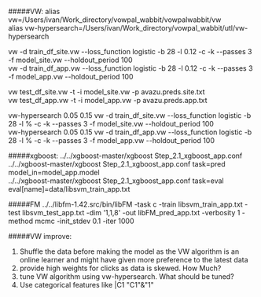#####VW:
alias vw=/Users/ivan/Work_directory/vowpal_wabbit/vowpalwabbit/vw <br>
alias vw-hypersearch=/Users/ivan/Work_directory/vowpal_wabbit/utl/vw-hypersearch <br>

vw -d train_df_site.vw --loss_function logistic -b 28 -l 0.12 -c -k --passes 3 -f model_site.vw --holdout_period 100 <br>
vw -d train_df_app.vw --loss_function logistic -b 28 -l 0.12 -c -k --passes 3 -f model_app.vw --holdout_period 100 <br>

vw test_df_site.vw -t -i model_site.vw -p avazu.preds.site.txt <br>
vw test_df_app.vw -t -i model_app.vw -p avazu.preds.app.txt <br>

vw-hypersearch 0.05 0.15 vw -d train_df_site.vw --loss_function logistic -b 28 -l % -c -k --passes 3 -f model_site.vw --holdout_period 100 <br>
vw-hypersearch 0.05 0.15 vw -d train_df_app.vw --loss_function logistic -b 28 -l % -c -k --passes 3 -f model_app.vw --holdout_period 100 <br>


#####xgboost:
../../xgboost-master/xgboost Step_2.1_xgboost_app.conf <br>
../../xgboost-master/xgboost Step_2.1_xgboost_app.conf task=pred model_in=model_app.model <br>
../../xgboost-master/xgboost Step_2.1_xgboost_app.conf task=eval eval[name]=data/libsvm_train_app.txt <br>


#####FM
../../libfm-1.42.src/bin/libFM -task c -train libsvm_train_app.txt -test libsvm_test_app.txt -dim '1,1,8' -out libFM_pred_app.txt -verbosity 1 -method mcmc -init_stdev 0.1 -iter 1000 <br>


#####VW improve:
1. Shuffle the data before making the model as the VW algorithm is an online learner and might have given more preference to the latest data
2. provide high weights for clicks as data is skewed. How Much? 
3. tune VW algorithm using vw-hypersearch. What should be tuned?
4. Use categorical features like |C1 "C1"&"1"